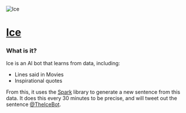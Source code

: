 ![Ice](https://github.com/KingPixil/ice/raw/master/img/Ice.png)
# [Ice](https://twitter.com/IceTheBot)

### What is it?

Ice is an AI bot that learns from data, including:

- Lines said in Movies
- Inspirational quotes

From this, it uses the [Spark](https://github.com/KingPixil/spark) library to generate a new sentence from this data. It does this every 30 minutes to be precise, and will tweet out the sentence [@TheIceBot](https://twitter.com/TheIceBot).
